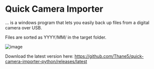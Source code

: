 # Quick Camera Importer

... is a windows program that lets you easily back up files from a digital camera over USB.

Files are sorted as YYYY/MM/ in the target folder.

![image](https://github.com/user-attachments/assets/95e4576d-bb8a-48ce-8a0d-e5e985658682)

Download the latest version here: https://github.com/Thane5/quick-camera-importer-python/releases/latest
